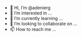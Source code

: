 - 👋 Hi, I’m @adenierg
- 👀 I’m interested in ...
- 🌱 I’m currently learning ...
- 💞️ I’m looking to collaborate on ...
- 📫 How to reach me ...

<!---
adenierg/adenierg is a ✨ special ✨ repository because its `README.md` (this file) appears on your GitHub profile.
You can click the Preview link to take a look at your changes.
--->
